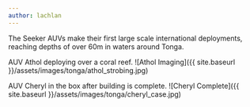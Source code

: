 ```yaml
---
author: lachlan
---
```


The Seeker AUVs make their first large scale international deployments, reaching depths of over 60m in
waters around Tonga.

AUV Athol deploying over a coral reef.
![Athol Imaging]({{ site.baseurl }}/assets/images/tonga/athol_strobing.jpg)

AUV Cheryl in the box after building is complete.
![Cheryl Complete]({{ site.baseurl }}/assets/images/tonga/cheryl_case.jpg)
